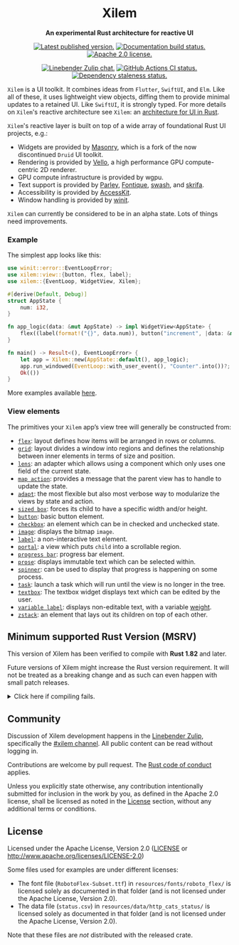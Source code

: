 <div align="center">

# Xilem

**An experimental Rust architecture for reactive UI**

[![Latest published version.](https://img.shields.io/crates/v/xilem.svg)](https://crates.io/crates/xilem)
[![Documentation build status.](https://img.shields.io/docsrs/xilem.svg)](https://docs.rs/xilem)
[![Apache 2.0 license.](https://img.shields.io/badge/license-Apache--2.0-blue.svg)](#license)

[![Linebender Zulip chat.](https://img.shields.io/badge/Linebender-%23xilem-blue?logo=Zulip)](https://xi.zulipchat.com/#narrow/stream/354396-xilem)
[![GitHub Actions CI status.](https://img.shields.io/github/actions/workflow/status/linebender/xilem/ci.yml?logo=github&label=CI)](https://github.com/linebender/xilem/actions)
[![Dependency staleness status.](https://deps.rs/crate/xilem/latest/status.svg)](https://deps.rs/crate/xilem)

</div>

<!-- We use cargo-rdme to update the README with the contents of lib.rs.
To edit the following section, update it in lib.rs, then run:
cargo rdme --workspace-project=color --heading-base-level=0
Full documentation at https://github.com/orium/cargo-rdme -->

<!-- Intra-doc links used in lib.rs should be evaluated here.
See https://linebender.org/blog/doc-include/ for related discussion. -->

[`flex`]: https://docs.rs/xilem/latest/xilem/view/fn.flex.html
[`grid`]: https://docs.rs/xilem/latest/xilem/view/fn.grid.html
[`sized box`]: https://docs.rs/xilem/latest/xilem/view/fn.sized_box.html
[`button`]: https://docs.rs/xilem/latest/xilem/view/fn.button.html
[`checkbox`]: https://docs.rs/xilem/latest/xilem/view/fn.checkbox.html
[`image`]: https://docs.rs/xilem/latest/xilem/view/fn.image.html
[`label`]: https://docs.rs/xilem/latest/xilem/view/fn.label.html
[`portal`]: https://docs.rs/xilem/latest/xilem/view/fn.portal.html
[`progress bar`]: https://docs.rs/xilem/latest/xilem/view/fn.progress_bar.html
[`prose`]: https://docs.rs/xilem/latest/xilem/view/fn.prose.html
[`spinner`]: https://docs.rs/xilem/latest/xilem/view/fn.spinner.html
[`task`]: https://docs.rs/xilem/latest/xilem/view/fn.task.html
[`textbox`]: https://docs.rs/xilem/latest/xilem/view/fn.textbox.html
[`variable label`]: https://docs.rs/xilem/latest/xilem/view/fn.variable_label.html
[`zstack`]: https://docs.rs/xilem/latest/xilem/view/fn.zstack.html
[weight]: https://docs.rs/parley/latest/parley/style/struct.FontWeight.html

<!-- cargo-rdme start -->

`Xilem` is a UI toolkit. It combines ideas from `Flutter`, `SwiftUI`, and `Elm`.
Like all of these, it uses lightweight view objects, diffing them to provide
minimal updates to a retained UI. Like `SwiftUI`, it is strongly typed. For more
details on `Xilem`'s reactive architecture see `Xilem`: an [architecture for UI in Rust].

`Xilem`'s reactive layer is built on top of a wide array of foundational Rust UI projects, e.g.:

* Widgets are provided by [Masonry], which is a fork of the now discontinued `Druid` UI toolkit.
* Rendering is provided by [Vello], a high performance GPU compute-centric 2D renderer.
* GPU compute infrastructure is provided by wgpu.
* Text support is provided by [Parley], [Fontique], [swash], and [skrifa].
* Accessibility is provided by [AccessKit].
* Window handling is provided by [winit].

`Xilem` can currently be considered to be in an alpha state. Lots of things need improvements.

### Example
The simplest app looks like this:
```rust
use winit::error::EventLoopError;
use xilem::view::{button, flex, label};
use xilem::{EventLoop, WidgetView, Xilem};

#[derive(Default, Debug)]
struct AppState {
    num: i32,
}

fn app_logic(data: &mut AppState) -> impl WidgetView<AppState> {
    flex((label(format!("{}", data.num)), button("increment", |data: &mut AppState| data.num+=1)))
}

fn main() -> Result<(), EventLoopError> {
    let app = Xilem::new(AppState::default(), app_logic);
    app.run_windowed(EventLoop::with_user_event(), "Counter".into())?;
    Ok(())
}
```
More examples available [here](https://github.com/linebender/xilem/tree/main/xilem/examples).

### View elements
The primitives your `Xilem` app’s view tree will generally be constructed from:
- [`flex`]: layout defines how items will be arranged in rows or columns.
- [`grid`]: layout divides a window into regions and defines the relationship
  between inner elements in terms of size and position.
- [`lens`]: an adapter which allows using a component which only uses one field
  of the current state.
- [`map action`]: provides a message that the parent view has to handle
  to update the state.
- [`adapt`]: the most flexible but also most verbose way to modularize the views
  by state and action.
- [`sized box`]: forces its child to have a specific width and/or height.
- [`button`]: basic button element.
- [`checkbox`]: an element which can be in checked and unchecked state.
- [`image`]: displays the bitmap `image`.
- [`label`]: a non-interactive text element.
- [`portal`]: a view which puts `child` into a scrollable region.
- [`progress bar`]: progress bar element.
- [`prose`]: displays immutable text which can be selected within.
- [`spinner`]: can be used to display that progress is happening on some process.
- [`task`]: launch a task which will run until the view is no longer in the tree.
- [`textbox`]: The textbox widget displays text which can be edited by the user.
- [`variable label`]: displays non-editable text, with a variable [weight].
- [`zstack`]: an element that lays out its children on top of each other.

[architecture for UI in Rust]: https://raphlinus.github.io/rust/gui/2022/05/07/ui-architecture.html
[winit]: https://crates.io/crates/winit
[Druid]: https://crates.io/crates/druid
[Masonry]: https://crates.io/crates/masonry
[Vello]: https://crates.io/crates/vello
[Parley]: https://crates.io/crates/parley
[Fontique]: https://crates.io/crates/fontique
[swash]: https://crates.io/crates/swash
[skrifa]: https://crates.io/crates/skrifa
[AccessKit]: https://crates.io/crates/accesskit
[`flex`]: https://docs.rs/xilem/latest/xilem/view/flex/
[`grid`]: https://docs.rs/xilem/latest/xilem/view/grid/
[`lens`]: core::lens
[`map state`]: core::map_state
[`map action`]: core::map_action
[`adapt`]: core::adapt
[`sized box`]: https://docs.rs/xilem/latest/xilem/view/sized_box/
[`button`]: https://docs.rs/xilem/latest/xilem/view/button/
[`checkbox`]: https://docs.rs/xilem/latest/xilem/view/checkbox/
[`image`]: https://docs.rs/xilem/latest/xilem/view/image/
[`label`]: https://docs.rs/xilem/latest/xilem/view/label/
[`portal`]: https://docs.rs/xilem/latest/xilem/view/portal/
[`progress bar`]: https://docs.rs/xilem/latest/xilem/view/progress_bar/
[`prose`]: https://docs.rs/xilem/latest/xilem/view/prose/
[`spinner`]: https://docs.rs/xilem/latest/xilem/view/spinner/
[`task`]: https://docs.rs/xilem/latest/xilem/view/task/
[`textbox`]: https://docs.rs/xilem/latest/xilem/view/textbox/
[`variable label`]: https://docs.rs/xilem/latest/xilem/view/variable_label/
[`zstack`]: https://docs.rs/xilem/latest/xilem/view/zstack/
[weight]: masonry::FontWeight 

<!-- cargo-rdme end -->

## Minimum supported Rust Version (MSRV)

This version of Xilem has been verified to compile with **Rust 1.82** and later.

Future versions of Xilem might increase the Rust version requirement.
It will not be treated as a breaking change and as such can even happen with small patch releases.

<details>
<summary>Click here if compiling fails.</summary>

As time has passed, some of Xilem's dependencies could have released versions with a higher Rust requirement.
If you encounter a compilation issue due to a dependency and don't want to upgrade your Rust toolchain, then you could downgrade the dependency.

```sh
# Use the problematic dependency's name and version
cargo update -p package_name --precise 0.1.1
```

</details>

## Community

Discussion of Xilem development happens in the [Linebender Zulip](https://xi.zulipchat.com/), specifically the [#xilem channel](https://xi.zulipchat.com/#narrow/stream/354396-xilem).
All public content can be read without logging in.

Contributions are welcome by pull request. The [Rust code of conduct] applies.

Unless you explicitly state otherwise, any contribution intentionally submitted for inclusion in the work by you, as defined in the Apache 2.0 license, shall be licensed as noted in the [License](#license) section, without any additional terms or conditions.

## License

Licensed under the Apache License, Version 2.0 ([LICENSE](LICENSE) or <http://www.apache.org/licenses/LICENSE-2.0>)

Some files used for examples are under different licenses:

* The font file (`RobotoFlex-Subset.ttf`) in `resources/fonts/roboto_flex/` is licensed solely as documented in that folder (and is not licensed under the Apache License, Version 2.0).
* The data file (`status.csv`) in `resources/data/http_cats_status/` is licensed solely as documented in that folder (and is not licensed under the Apache License, Version 2.0).

Note that these files are *not* distributed with the released crate.

[Xilem: an architecture for UI in Rust]: https://raphlinus.github.io/rust/gui/2022/05/07/ui-architecture.html
[Rust code of conduct]: https://www.rust-lang.org/policies/code-of-conduct
